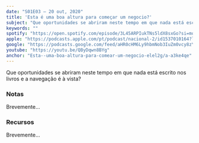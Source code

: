 ```yaml
---
date: "S01E03 — 20 out, 2020"
title: 'Esta é uma boa altura para começar um negocio?'
subject: "Que oportunidades se abriram neste tempo em que nada está escrito nos livros e a navegação é à vista?"
keywords: ""
spotify: "https://open.spotify.com/episode/3L45ARPIukTNs5ldX8sxGo?si=moMVkxSORA2WlkrmTTQBrg"
apple: "https://podcasts.apple.com/pt/podcast/nacional-2/id1537010164?l=en&i=1000495706664"
google: "https://podcasts.google.com/feed/aHR0cHM6Ly9hbmNob3IuZm0vcy8zYzVjOWFjYy9wb2RjYXN0L3Jzcw/episode/ZDA1MzNiOTQtNDJjZi00YzYzLWIyOTktZjM5ODUzNjk1OTIz?sa=X&ved=0CAkQkfYCahcKEwi4oMKMnPXsAhUAAAAAHQAAAAAQCg"
youtube: "https://youtu.be/QByDqwn8BYg"
anchor: "Esta--uma-boa-altura-para-comear-um-negocio-elel2g/a-a3ke4qe"
---
```


Que oportunidades se abriram neste tempo em que nada está escrito nos livros e a navegação é à vista?

### Notas

Brevemente...

### Recursos

Brevemente...